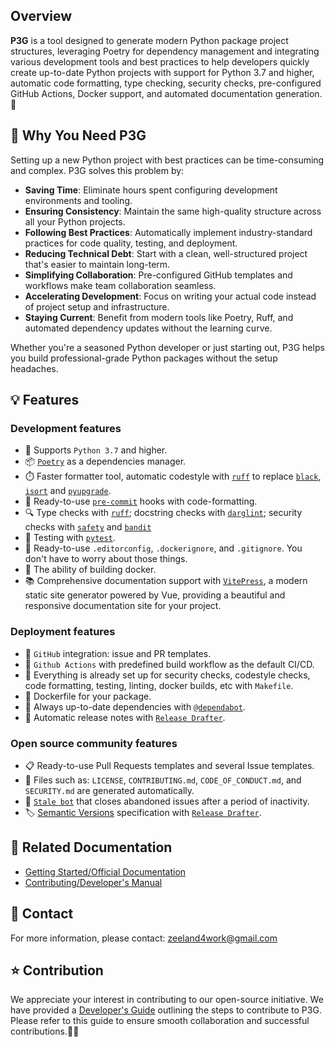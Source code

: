 ## Overview

**P3G** is a tool designed to generate modern Python package project structures, leveraging Poetry for dependency management and integrating various development tools and best practices to help developers quickly create up-to-date Python projects with support for Python 3.7 and higher, automatic code formatting, type checking, security checks, pre-configured GitHub Actions, Docker support, and automated documentation generation.🚀

## 🤔 Why You Need P3G

Setting up a new Python project with best practices can be time-consuming and complex. P3G solves this problem by:

- **Saving Time**: Eliminate hours spent configuring development environments and tooling.
- **Ensuring Consistency**: Maintain the same high-quality structure across all your Python projects.
- **Following Best Practices**: Automatically implement industry-standard practices for code quality, testing, and deployment.
- **Reducing Technical Debt**: Start with a clean, well-structured project that's easier to maintain long-term.
- **Simplifying Collaboration**: Pre-configured GitHub templates and workflows make team collaboration seamless.
- **Accelerating Development**: Focus on writing your actual code instead of project setup and infrastructure.
- **Staying Current**: Benefit from modern tools like Poetry, Ruff, and automated dependency updates without the learning curve.

Whether you're a seasoned Python developer or just starting out, P3G helps you build professional-grade Python packages without the setup headaches.

## 💡 Features

### Development features

- 🐍 Supports `Python 3.7` and higher.
- 📦 [`Poetry`](https://python-poetry.org/) as a dependencies manager.
- ⏱️ Faster formatter tool, automatic codestyle with [`ruff`](https://github.com/astral-sh/ruff) to replace [`black`](https://github.com/psf/black), [`isort`](https://github.com/timothycrosley/isort) and [`pyupgrade`](https://github.com/asottile/pyupgrade).
- 🔄 Ready-to-use [`pre-commit`](https://pre-commit.com/) hooks with code-formatting.
- 🔍 Type checks with [`ruff`](https://github.com/astral-sh/ruff); docstring checks with [`darglint`](https://github.com/terrencepreilly/darglint); security checks with [`safety`](https://github.com/pyupio/safety) and [`bandit`](https://github.com/PyCQA/bandit)
- 🧪 Testing with [`pytest`](https://docs.pytest.org/en/latest/).
- 📝 Ready-to-use `.editorconfig`, `.dockerignore`, and `.gitignore`. You don't have to worry about those things.
- 🐳 The ability of building docker.
- 📚 Comprehensive documentation support with [`VitePress`](https://vitepress.dev/), a modern static site generator powered by Vue, providing a beautiful and responsive documentation site for your project.
  
### Deployment features

- 🔗 `GitHub` integration: issue and PR templates.
- 🔄 `Github Actions` with predefined build workflow as the default CI/CD.
- 🧰 Everything is already set up for security checks, codestyle checks, code formatting, testing, linting, docker builds, etc with `Makefile`.
- 🐳 Dockerfile for your package.
- 🔄 Always up-to-date dependencies with [`@dependabot`](https://dependabot.com/).
- 📝 Automatic release notes with [`Release Drafter`](https://github.com/marketplace/actions/release-drafter).

### Open source community features

- 📋 Ready-to-use Pull Requests templates and several Issue templates.
- 🤖 Files such as: `LICENSE`, `CONTRIBUTING.md`, `CODE_OF_CONDUCT.md`, and `SECURITY.md` are generated automatically.
- 🔄 [`Stale bot`](https://github.com/apps/stale) that closes abandoned issues after a period of inactivity.
- 🏷️ [Semantic Versions](https://semver.org/) specification with [`Release Drafter`](https://github.com/marketplace/actions/release-drafter).

## 📗 Related Documentation

- [Getting Started/Official Documentation](./quick_start)
- [Contributing/Developer's Manual](../other/contribution)

## 💌 Contact

For more information, please contact: [zeeland4work@gmail.com](mailto:zeeland4work@gmail.com)

## ⭐ Contribution

We appreciate your interest in contributing to our open-source initiative. We have provided a [Developer's Guide](../other/contribution) outlining the steps to contribute to P3G. Please refer to this guide to ensure smooth collaboration and successful contributions.🤝🚀
